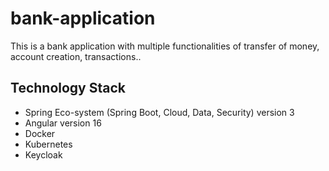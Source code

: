 # bank-application
This is a bank application with multiple functionalities of transfer of money, account creation, transactions..

## Technology Stack
- Spring Eco-system (Spring Boot, Cloud, Data, Security) version 3
- Angular version 16
- Docker
- Kubernetes
- Keycloak
